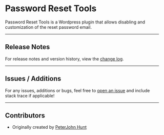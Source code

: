 # Password Reset Tools
Password Reset Tools is a Wordpress plugin that allows disabling and customization of the reset password email.

---

## Release Notes
For release notes and version history, view the [change log](https://github.com/peterjohnhunt/password-reset-tools/blob/master/changelog.md#change-log).

---

## Issues / Additions
For any issues, additions or bugs, feel free to [open an issue](https://github.com/peterjohnhunt/password-reset-tools/issues/new) and include stack trace if applicable!

---

## Contributors
* Originally created by [PeterJohn Hunt](https://peterjohnhunt.com)